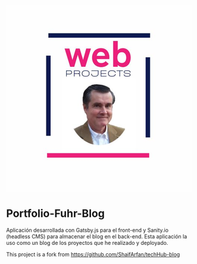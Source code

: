 ![Alt text](web/src/images/nefPortfolio.jpg)

# Portfolio-Fuhr-Blog

Aplicación desarrollada con Gatsby.js para el front-end y Sanity.io (headless CMS) para almacenar el blog en el back-end. Esta aplicación la uso como un blog de los proyectos que he realizado y deployado.

This project is a fork from https://github.com/ShaifArfan/techHub-blog

